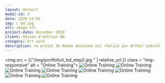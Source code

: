 ```yaml
---
layout: default
modal-id: 3
date: 2020-11-01
img: i_bd.jpg
alt: image-alt
project-date: December 2020
client: Maison d'édition BD
category: Art work
description: Ce projet de Bande dessinée est réalisé par Arthur Lebrech scénariste et moi meme déssinateur. Je vous laisse découvir cette histoire...
---
```


<img src = {{"/img/portfolio/i_bd_step2.jpg " | relative_url }} class = "img-responsive" alt = "Online Training">
<img src = "/img/portfolio/i_bd_step3.jpg " class = "img-responsive" alt = "Online Training">
<img src = "/img/portfolio/i_bd_step1.jpg " class = "img-responsive" alt = "Online Training">
<img src = "/img/portfolio/i_bd_step4.jpg " class = "img-responsive" alt = "Online Training">
<img src = "/img/portfolio/i_bd_step5.jpg " class = "img-responsive" alt = "Online Training">
<img src = "/img/portfolio/i_bd_step6.jpg " class = "img-responsive" alt = "Online Training">
<img src = "/img/portfolio/i_bd_step7.jpg " class = "img-responsive" alt = "Online Training">
<img src = "/img/portfolio/i_bd_step8.jpg " class = "img-responsive" alt = "Online Training">
<img src = "/img/portfolio/i_bd_step9.jpg " class = "img-responsive" alt = "Online Training">
